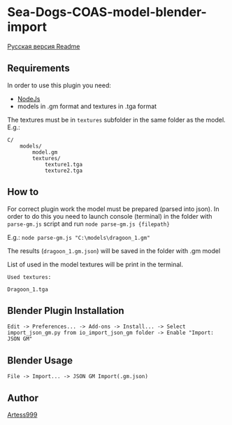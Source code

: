 # Sea-Dogs-COAS-model-blender-import

[Русская версия Readme](https://github.com/storm-devs/storm-engine/blob/develop/tools/blender-gm-import/README_RUS.md)

## Requirements

In order to use this plugin you need:

- [NodeJs](https://nodejs.org/en/)
- models in .gm format and textures in .tga format

The textures must be in ``textures`` subfolder in the same folder as the model.
E.g.:
```
C/
    models/
        model.gm
        textures/
            texture1.tga
            texture2.tga
```

## How to
For correct plugin work the model must be prepared (parsed into json).
In order to do this you need to launch console (terminal) in the folder with ``parse-gm.js`` script and run
``node parse-gm.js {filepath}``

E.g.:
``node parse-gm.js "C:\models\dragoon_1.gm"``

The results (``dragoon_1.gm.json``) will be saved in the folder with .gm model 

List of used in the model textures will be print in the terminal.
```
Used textures: 

Dragoon_1.tga
```

## Blender Plugin Installation
```
Edit -> Preferences... -> Add-ons -> Install... -> Select import_json_gm.py from io_import_json_gm folder -> Enable "Import: JSON GM"
```

## Blender Usage
```
File -> Import... -> JSON GM Import(.gm.json)
```

## Author

[Artess999](https://github.com/Artess999)


